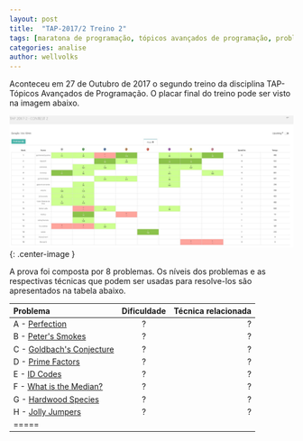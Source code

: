 ```yaml
---
layout: post
title:  "TAP-2017/2 Treino 2"
tags: [maratona de programação, tópicos avançados de programação, problemset, analise]
categories: analise
author: wellvolks
---
```


Aconteceu em 27 de Outubro de 2017 o segundo treino da disciplina TAP-Tópicos Avançados de Programação. O placar final do treino pode ser visto na imagem abaixo.

![Placar final do Treino-2 - TAP/2017-2](/_assets/images/Placar-Treino-2-Tap2017-2.JPG){: .center-image }


A prova foi composta por 8 problemas. Os níveis dos problemas e as respectivas técnicas que podem ser usadas para resolve-los são apresentados na tabela abaixo.

| Problema				                | Dificuldade	| Técnica relacionada	                                |
|:--------------------------------------|:-------------:|------------------------------------------------------:|
|A - <a href="#bingo">Perfection</a> 		            |  ?  	| ?		                                        |
|B - <a href="#horas">Peter's Smokes</a>	                    | 	?    | ? |
|C - <a href="#led">Goldbach's Conjecture</a>				            | 	?	    | ?		                                        |
|D - <a href="#arvore">Prime Factors</a>		                    |	  ?     | ?                              |
|E - <a href="#telefone">ID Codes</a>			        |  ?		| ?                        |
|F - <a href="#trilhos">What is the Median?</a>			        |  ?  | ?                                   |
|G - <a href="#diamantes">Hardwood Species</a>	                            |    ?      | ?       |
|H - <a href="#pontos">Jolly Jumpers</a>	                    | ? 	| ?				                    |
|=====

<p>

</p>


<!--
{% include analises/Treino-2-TAP-2017-2/perfection.md %}
{% include analises/Treino-2-TAP-2017-2/smokes.md %}
{% include analises/Treino-2-TAP-2017-2/conjecture.md %}
{% include analises/Treino-2-TAP-2017-2/prime_factors.md %}
{% include analises/Treino-2-TAP-2017-2/id_codes.md %}
{% include analises/Treino-2-TAP-2017-2/median.md %}
{% include analises/Treino-2-TAP-2017-2/hardwood_species.md %}
{% include analises/Treino-2-TAP-2017-2/jolly_jumpers.md %}
--!>
